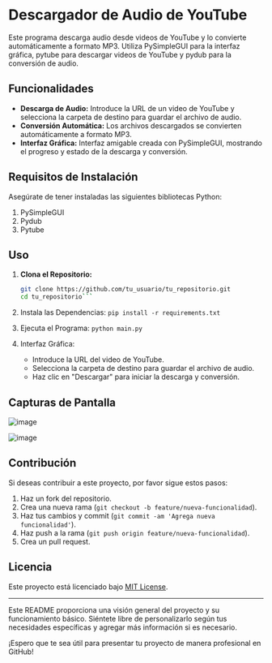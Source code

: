 # Descargador de Audio de YouTube

Este programa descarga audio desde videos de YouTube y lo convierte automáticamente a formato MP3. Utiliza PySimpleGUI para la interfaz gráfica, pytube para descargar videos de YouTube y pydub para la conversión de audio.

## Funcionalidades

- **Descarga de Audio:** Introduce la URL de un video de YouTube y selecciona la carpeta de destino para guardar el archivo de audio.
- **Conversión Automática:** Los archivos descargados se convierten automáticamente a formato MP3.
- **Interfaz Gráfica:** Interfaz amigable creada con PySimpleGUI, mostrando el progreso y estado de la descarga y conversión.

## Requisitos de Instalación

Asegúrate de tener instaladas las siguientes bibliotecas Python:

1. PySimpleGUI
2. Pydub
3. Pytube

## Uso

1. **Clona el Repositorio:**
   ```bash
   git clone https://github.com/tu_usuario/tu_repositorio.git
   cd tu_repositorio```

2. Instala las Dependencias:
   ```pip install -r requirements.txt```

3. Ejecuta el Programa:
   ```python main.py```

4. Interfaz Gráfica:
   - Introduce la URL del video de YouTube.
   - Selecciona la carpeta de destino para guardar el archivo de audio.
   - Haz clic en "Descargar" para iniciar la descarga y conversión.


## Capturas de Pantalla

![image](https://github.com/KSSHOT/Download-Music/assets/101493968/70a27f56-adec-4813-81a6-f02076131b9a)

![image](https://github.com/KSSHOT/Download-Music/assets/101493968/9ae16396-3387-4811-89d5-c9e5f1d8e2e0)


## Contribución

Si deseas contribuir a este proyecto, por favor sigue estos pasos:

1. Haz un fork del repositorio.
2. Crea una nueva rama (`git checkout -b feature/nueva-funcionalidad`).
3. Haz tus cambios y commit (`git commit -am 'Agrega nueva funcionalidad'`).
4. Haz push a la rama (`git push origin feature/nueva-funcionalidad`).
5. Crea un pull request.


## Licencia

Este proyecto está licenciado bajo [MIT License](LICENSE).

---

Este README proporciona una visión general del proyecto y su funcionamiento básico. Siéntete libre de personalizarlo según tus necesidades específicas y agregar más información si es necesario.

¡Espero que te sea útil para presentar tu proyecto de manera profesional en GitHub!
